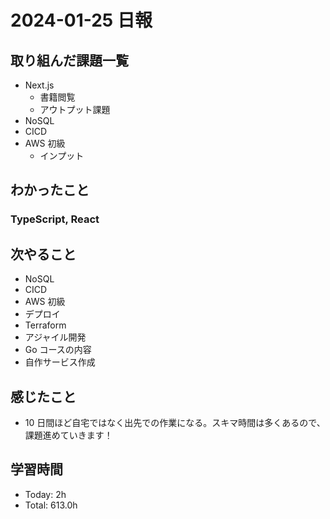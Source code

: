 # 2024-01-25 日報

## 取り組んだ課題一覧

- Next.js
  - 書籍閲覧
  - アウトプット課題
- NoSQL
- CICD
- AWS 初級
  - インプット

## わかったこと

### TypeScript, React

## 次やること

- NoSQL
- CICD
- AWS 初級
- デプロイ
- Terraform
- アジャイル開発
- Go コースの内容
- 自作サービス作成

## 感じたこと

- 10 日間ほど自宅ではなく出先での作業になる。スキマ時間は多くあるので、課題進めていきます！

## 学習時間

- Today: 2h
- Total: 613.0h
